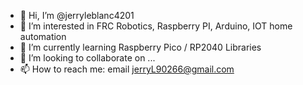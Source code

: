 - 👋 Hi, I’m @jerryleblanc4201
- 👀 I’m interested in FRC Robotics, Raspberry PI, Arduino, IOT home automation 
- 🌱 I’m currently learning Raspberry Pico / RP2040 Libraries 
- 💞️ I’m looking to collaborate on ...
- 📫 How to reach me: email jerryL90266@gmail.com 

<!---
jerryleblanc4201/jerryleblanc4201 is a ✨ special ✨ repository because its `README.md` (this file) appears on your GitHub profile.
You can click the Preview link to take a look at your changes.
--->
